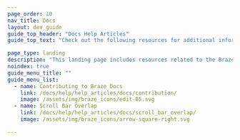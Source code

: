 ```yaml
---
page_order: 10
nav_title: Docs
layout: dev_guide
guide_top_header: "Docs Help Articles"
guide_top_text: "Check out the following resources for additional information related to the Braze Documentation site."

page_type: landing
description: "This landing page includes resources related to the Braze Documentation site, such as how to contribute to our open source docs."
noindex: true
guide_menu_title: ""
guide_menu_list:
  - name: Contributing to Braze Docs
    link: /docs/help/help_articles/docs/contribution/
    image: /assets/img/braze_icons/edit-05.svg
  - name: Scroll Bar Overlap
    link: /docs/help/help_articles/docs/scroll_bar_overlap/
    image: /assets/img/braze_icons/arrow-square-right.svg

---
```

